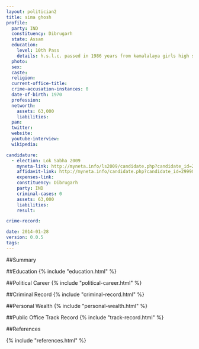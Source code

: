 ```yaml
---
layout: politician2
title: sima ghosh
profile: 
  party: IND
  constituency: Dibrugarh
  state: Assam
  education: 
    level: 10th Pass
    details: h.s.l.c. passed in 1986 years from kamalalaya girls high school,sibsagar under s.e.b.a. guwahati
  photo: 
  sex: 
  caste: 
  religion: 
  current-office-title: 
  crime-accusation-instances: 0
  date-of-birth: 1970
  profession: 
  networth: 
    assets: 63,000
    liabilities: 
  pan: 
  twitter: 
  website: 
  youtube-interview: 
  wikipedia: 

candidature: 
  - election: Lok Sabha 2009
    myneta-link: http://myneta.info/ls2009/candidate.php?candidate_id=2999
    affidavit-link: http://myneta.info/candidate.php?candidate_id=2999&scan=original
    expenses-link: 
    constituency: Dibrugarh 
    party: IND
    criminal-cases: 0
    assets: 63,000
    liabilities: 
    result:  

crime-record: 

date: 2014-01-28
version: 0.0.5
tags: 
---
```

##Summary


##Education
{% include "education.html" %}


##Political Career
{% include "political-career.html" %}


##Criminal Record
{% include "criminal-record.html" %}


##Personal Wealth
{% include "personal-wealth.html" %}


##Public Office Track Record
{% include "track-record.html" %}


##References


{% include "references.html" %}